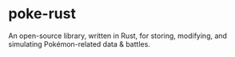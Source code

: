 # poke-rust
An open-source library, written in Rust, for storing, modifying, and simulating Pokémon-related data &amp; battles.
